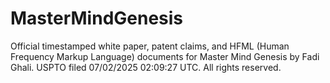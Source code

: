 # MasterMindGenesis
Official timestamped white paper, patent claims, and HFML (Human Frequency Markup Language) documents for Master Mind Genesis by Fadi Ghali. USPTO filed 07/02/2025 02:09:27 UTC. All rights reserved.
